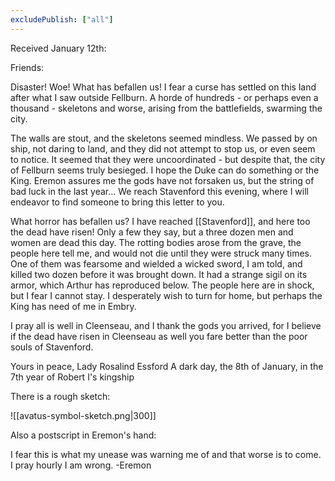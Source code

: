 ```yaml
---
excludePublish: ["all"]
---
```



Received January 12th:

Friends:

Disaster! Woe! What has befallen us! I fear a curse has settled on this land after what I saw outside Fellburn. A horde of hundreds - or perhaps even a thousand - skeletons and worse, arising from the battlefields, swarming the city.

The walls are stout, and the skeletons seemed mindless. We passed by on ship, not daring to land, and they did not attempt to stop us, or even seem to notice. It seemed that they were uncoordinated - but despite that, the city of Fellburn seems truly besieged. I hope the Duke can do something or the King. Eremon assures me the gods have not forsaken us, but the string of bad luck in the last year...  We reach Stavenford this evening, where I will endeavor to find someone to bring this letter to you.

What horror has befallen us? I have reached [[Stavenford]], and here too the dead have risen! Only a few they say, but a three dozen men and women are dead this day. The rotting bodies arose from the grave, the people here tell me, and would not die until they were struck many times. One of them was fearsome and wielded a wicked sword, I am told, and killed two dozen before it was brought down. It had a strange sigil on its armor, which Arthur has reproduced below. The people here are in shock, but I fear I cannot stay. I desperately wish to turn for home, but perhaps the King has need of me in Embry.

I pray all is well in Cleenseau, and I thank the gods you arrived, for I believe if the dead have risen in Cleenseau as well you fare better than the poor souls of Stavenford.

Yours in peace,
Lady Rosalind Essford
A dark day, the 8th of January, in the 7th year of Robert I's kingship

There is a rough sketch:

![[avatus-symbol-sketch.png|300]]


Also a postscript in Eremon's hand:

I fear this is what my unease was warning me of and that worse is to come. I pray hourly I am wrong.
-Eremon